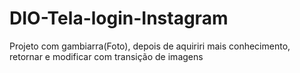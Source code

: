 # DIO-Tela-login-Instagram

Projeto com gambiarra(Foto), depois de aquiriri mais conhecimento, retornar e modificar com transição de imagens 
